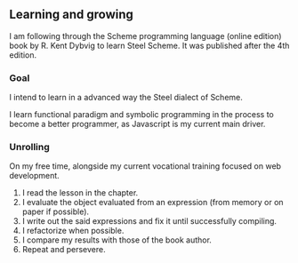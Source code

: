 ## Learning and growing

I am following through the Scheme programming language (online edition) book by R. Kent Dybvig to learn Steel Scheme.
It was published after the 4th edition.

### Goal

I intend to learn in a advanced way the Steel dialect of Scheme.

I learn functional paradigm and symbolic programming in the process to become a better programmer, as Javascript is my
current main driver.

### Unrolling

On my free time, alongside my current vocational training focused on web development.

1. I read the lesson in the chapter.
2. I evaluate the object evaluated from an expression (from memory or on paper if possible).
3. I write out the said expressions and fix it until successfully compiling.
4. I refactorize when possible.
5. I compare my results with those of the book author.
6. Repeat and persevere.
